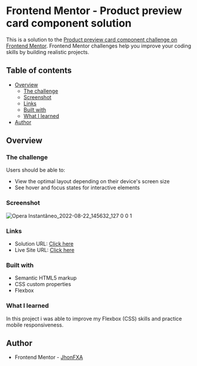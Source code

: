 # Frontend Mentor - Product preview card component solution

This is a solution to the [Product preview card component challenge on Frontend Mentor](https://www.frontendmentor.io/challenges/product-preview-card-component-GO7UmttRfa). Frontend Mentor challenges help you improve your coding skills by building realistic projects. 

## Table of contents

- [Overview](#overview)
  - [The challenge](#the-challenge)
  - [Screenshot](#screenshot)
  - [Links](#links)
  - [Built with](#built-with)
  - [What I learned](#what-i-learned)
- [Author](#author)

## Overview

### The challenge

Users should be able to:

- View the optimal layout depending on their device's screen size
- See hover and focus states for interactive elements

### Screenshot

![Opera Instantâneo_2022-08-22_145632_127 0 0 1](https://user-images.githubusercontent.com/101012380/185987738-5d36e3f3-7acf-480b-b47b-8f18194521df.png)

### Links

- Solution URL: [Click here](https://www.frontendmentor.io/solutions/my-solution-uNj_KYnb81)
- Live Site URL: [Click here](https://jhonfxa.github.io/Frontend-Mentor-Product-preview-card-component-solution/)

### Built with

- Semantic HTML5 markup
- CSS custom properties
- Flexbox

### What I learned

In this project i was able to improve my Flexbox (CSS) skills and practice mobile responsiveness.

## Author
- Frontend Mentor - [JhonFXA](https://www.frontendmentor.io/profile/JhonFXA)

